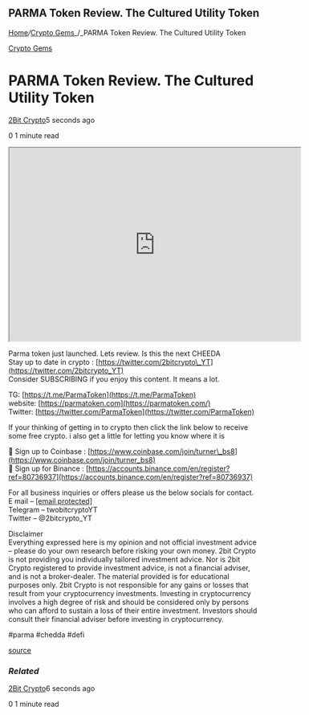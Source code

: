 ## PARMA Token Review. The Cultured Utility Token

[Home](https://cryptogemtokens.com/)_/_[Crypto Gems](https://cryptogemtokens.com/category/crypto-gems/)_/_PARMA Token Review. The Cultured Utility Token

[Crypto Gems](https://cryptogemtokens.com/category/crypto-gems/)

PARMA Token Review. The Cultured Utility Token
==============================================

[2Bit Crypto](https://cryptogemtokens.com/author/2bit_crypto/)5 seconds ago

0 1 minute read

<iframe width="580" height="385" src="https://www.youtube.com/embed/j849XLgSWC0?rel=0&amp;autoplay=1&amp;autoplay=1&amp;hl=en&amp;modestbranding=1"></iframe>  
  
Parma token just launched. Lets review. Is this the next CHEEDA  
Stay up to date in crypto : [https://twitter.com/2bitcrypto\_YT](https://twitter.com/2bitcrypto_YT)  
Consider SUBSCRIBING if you enjoy this content. It means a lot.

TG: [https://t.me/ParmaToken](https://t.me/ParmaToken)  
website: [https://parmatoken.com](https://parmatoken.com/)  
Twitter: [https://twitter.com/ParmaToken](https://twitter.com/ParmaToken)

If your thinking of getting in to crypto then click the link below to receive some free crypto. i also get a little for letting you know where it is

💸 Sign up to Coinbase : [https://www.coinbase.com/join/turner\_bs8](https://www.coinbase.com/join/turner_bs8)  
🏧 Sign up for Binance : [https://accounts.binance.com/en/register?ref=80736937](https://accounts.binance.com/en/register?ref=80736937)

For all business inquiries or offers please us the below socials for contact.  
E mail – [\[email protected\]](https://cryptogemtokens.com/cdn-cgi/l/email-protection)  
Telegram – twobitcryptoYT  
Twitter – @2bitcrypto\_YT

Disclaimer  
Everything expressed here is my opinion and not official investment advice – please do your own research before risking your own money. 2bit Crypto is not providing you individually tailored investment advice. Nor is 2bit Crypto registered to provide investment advice, is not a financial adviser, and is not a broker-dealer. The material provided is for educational purposes only. 2bit Crypto is not responsible for any gains or losses that result from your cryptocurrency investments. Investing in cryptocurrency involves a high degree of risk and should be considered only by persons who can afford to sustain a loss of their entire investment. Investors should consult their financial adviser before investing in cryptocurrency.

#parma #chedda #defi  
  
[source](https://www.youtube.com/watch?v=j849XLgSWC0)

### _Related_

[2Bit Crypto](https://cryptogemtokens.com/author/2bit_crypto/)6 seconds ago

0 1 minute read